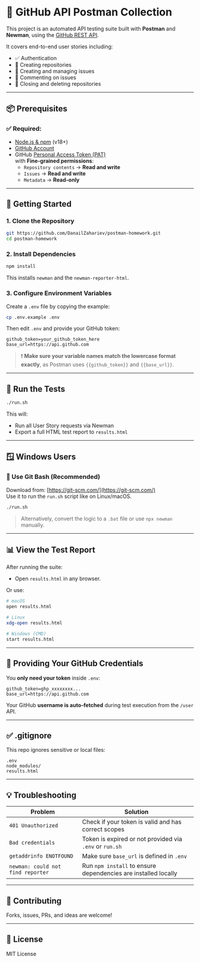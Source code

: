 # 🧪 GitHub API Postman Collection

This project is an automated API testing suite built with **Postman** and **Newman**, using the [GitHub REST API](https://docs.github.com/en/rest).

It covers end-to-end user stories including:
- ✅ Authentication
- 📁 Creating repositories
- 🐛 Creating and managing issues
- 💬 Commenting on issues
- 🚫 Closing and deleting repositories

---

## 📦 Prerequisites

### ✅ Required:
- [Node.js & npm](https://nodejs.org) (v18+)
- [GitHub Account](https://github.com/)
- GitHub [Personal Access Token (PAT)](https://github.com/settings/tokens)  
  with **Fine-grained permissions**:
  - `Repository contents` → **Read and write**
  - `Issues` → **Read and write**
  - `Metadata` → **Read-only**

---

## 🚀 Getting Started

### 1. Clone the Repository

```bash
git https://github.com/DanailZahariev/postman-homework.git
cd postman-homework
```

### 2. Install Dependencies

```bash
npm install
```

This installs `newman` and the `newman-reporter-html`.

### 3. Configure Environment Variables

Create a `.env` file by copying the example:

```bash
cp .env.example .env
```

Then edit `.env` and provide your GitHub token:

```env
github_token=your_github_token_here
base_url=https://api.github.com
```

> ❗ **Make sure your variable names match the lowercase format exactly**, as Postman uses `{{github_token}}` and `{{base_url}}`.

---

## 🧪 Run the Tests

```bash
./run.sh
```

This will:
- Run all User Story requests via Newman
- Export a full HTML test report to `results.html`

---

## 🪟 Windows Users

### 🔹 Use Git Bash (Recommended)

Download from: [https://git-scm.com/](https://git-scm.com/)  
Use it to run the `run.sh` script like on Linux/macOS.

```bash
./run.sh
```

> Alternatively, convert the logic to a `.bat` file or use `npx newman` manually.

---

## 📊 View the Test Report

After running the suite:

- Open `results.html` in any browser.

Or use:

```bash
# macOS
open results.html

# Linux
xdg-open results.html

# Windows (CMD)
start results.html
```

---

## 🔐 Providing Your GitHub Credentials

You **only need your token** inside `.env`:

```env
github_token=ghp_xxxxxxxx...
base_url=https://api.github.com
```

Your GitHub **username is auto-fetched** during test execution from the `/user` API.

---

## ✅ .gitignore

This repo ignores sensitive or local files:

```
.env
node_modules/
results.html
```

---

## 💡 Troubleshooting

| Problem                           | Solution                                                                 |
|----------------------------------|--------------------------------------------------------------------------|
| `401 Unauthorized`               | Check if your token is valid and has correct scopes                      |
| `Bad credentials`                | Token is expired or not provided via `.env` or `run.sh`                  |
| `getaddrinfo ENOTFOUND`          | Make sure `base_url` is defined in `.env`                                |
| `newman: could not find reporter`| Run `npm install` to ensure dependencies are installed locally           |

---

## 🤝 Contributing

Forks, issues, PRs, and ideas are welcome!

---

## 📝 License

MIT License
